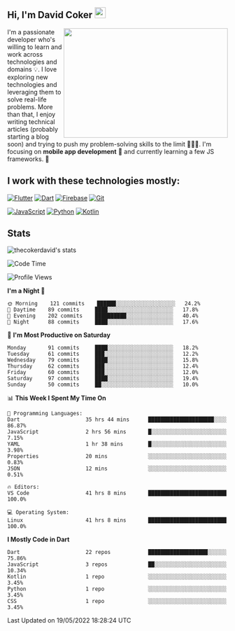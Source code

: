 ## Hi, I'm David Coker <img src="https://raw.githubusercontent.com/thecokerdavid/thecokerdavid/main/gifs/wave.gif" width="25px">
<img align="right" height="250" width="375" alt="" src="https://raw.githubusercontent.com/thecokerdavid/thecokerdavid/main/gifs/reminisce.gif" width="25px">

<p>I'm a passionate developer who's willing to learn and work across technologies and domains 💡. I love exploring new technologies and leveraging them to solve real-life problems. More than that, I enjoy writing technical articles (probably starting a blog soon) and trying to push my problem-solving skills to the limit  👨🏻‍💻. I'm focusing on <strong>mobile app development</strong> 📱 and currently learning a few JS frameworks. 🤪</p>

## I work with these technologies mostly:

[![Flutter](https://img.shields.io/badge/-Flutter-blue?style=for-the-badge&logo=flutter&logoColor=ffffff)](https://www.flutter.dev/)
[![Dart](https://img.shields.io/badge/-Dart-ffffff?style=for-the-badge&logo=dart&logoColor=blue)](https://www.dart.dev/)
[![Firebase](https://img.shields.io/badge/-Firebase-%23FBB741?style=for-the-badge&logo=firebase&logoColor=FBB741&labelColor=%23ffffff&color=%23FBB741)](https://www.firebase.google.com/)
[![Git](https://img.shields.io/badge/-Git-EB5C38?style=for-the-badge&logo=git&logoColor=%23ffffff)](https://git-scm.com/)

[![JavaScript](https://img.shields.io/badge/-JavaScript-F7DF1E?style=for-the-badge&logo=javascript&logoColor=000000&labelColor=F7DF1E&color=F7DF1E)](https://www.javascript.com/)
[![Python](https://img.shields.io/badge/-Python-yellow?style=for-the-badge&logo=python&logoColor=yellow&labelColor=blue&color=blue)](https://www.python.org/)
[![Kotlin](https://img.shields.io/badge/-Kotlin-7F52FF?style=for-the-badge&logo=Kotlin&logoColor=ffffff)](https://www.kotlinlang.com/)

## Stats

<p><img src="https://github-readme-stats.vercel.app/api?username=thecokerdavid&show_icons=true&hide_border=true&border_radius=10&theme=onedark" alt="thecokerdavid's stats" /></p>

<!--START_SECTION:waka-->
![Code Time](http://img.shields.io/badge/Code%20Time-558%20hrs%206%20mins-blue)

![Profile Views](http://img.shields.io/badge/Profile%20Views-4-blue)

**I'm a Night 🦉** 

```text
🌞 Morning    121 commits    ██████░░░░░░░░░░░░░░░░░░░   24.2% 
🌆 Daytime    89 commits     ████░░░░░░░░░░░░░░░░░░░░░   17.8% 
🌃 Evening    202 commits    ██████████░░░░░░░░░░░░░░░   40.4% 
🌙 Night      88 commits     ████░░░░░░░░░░░░░░░░░░░░░   17.6%

```
📅 **I'm Most Productive on Saturday** 

```text
Monday       91 commits     ████░░░░░░░░░░░░░░░░░░░░░   18.2% 
Tuesday      61 commits     ███░░░░░░░░░░░░░░░░░░░░░░   12.2% 
Wednesday    79 commits     ████░░░░░░░░░░░░░░░░░░░░░   15.8% 
Thursday     62 commits     ███░░░░░░░░░░░░░░░░░░░░░░   12.4% 
Friday       60 commits     ███░░░░░░░░░░░░░░░░░░░░░░   12.0% 
Saturday     97 commits     ████░░░░░░░░░░░░░░░░░░░░░   19.4% 
Sunday       50 commits     ██░░░░░░░░░░░░░░░░░░░░░░░   10.0%

```


📊 **This Week I Spent My Time On** 

```text
💬 Programming Languages: 
Dart                     35 hrs 44 mins      █████████████████████░░░░   86.87% 
JavaScript               2 hrs 56 mins       █░░░░░░░░░░░░░░░░░░░░░░░░   7.15% 
YAML                     1 hr 38 mins        █░░░░░░░░░░░░░░░░░░░░░░░░   3.98% 
Properties               20 mins             ░░░░░░░░░░░░░░░░░░░░░░░░░   0.83% 
JSON                     12 mins             ░░░░░░░░░░░░░░░░░░░░░░░░░   0.51%

🔥 Editors: 
VS Code                  41 hrs 8 mins       █████████████████████████   100.0%

💻 Operating System: 
Linux                    41 hrs 8 mins       █████████████████████████   100.0%

```

**I Mostly Code in Dart** 

```text
Dart                     22 repos            ███████████████████░░░░░░   75.86% 
JavaScript               3 repos             ██░░░░░░░░░░░░░░░░░░░░░░░   10.34% 
Kotlin                   1 repo              ░░░░░░░░░░░░░░░░░░░░░░░░░   3.45% 
Python                   1 repo              ░░░░░░░░░░░░░░░░░░░░░░░░░   3.45% 
CSS                      1 repo              ░░░░░░░░░░░░░░░░░░░░░░░░░   3.45%

```



 Last Updated on 19/05/2022 18:28:24 UTC
<!--END_SECTION:waka-->

<!-- ### Hi there 👋

<img align="center" src="/github-metrics.svg" alt="David Coker's Stats"> -->

<!-- ![David Coker's Most used languages](https://github-readme-stats.vercel.app/api/top-langs?username=thecokerdavid&layout=compact&show_icons=true&count_private=true&theme=gotham) -->
